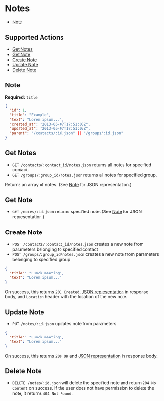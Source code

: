 # Notes

* [Note](#note)

## Supported Actions

* [Get Notes](#get-notes)
* [Get Note](#get-note)
* [Create Note](#create-note)
* [Update Note](#update-note)
* [Delete Note](#delete-note)

## Note

**Required:** ```title```

```json
{
  "id": 1,
  "title": "Example",
  "text": "Lorem ipsum...",
  "created_at": "2013-05-07T17:51:05Z",
  "updated_at": "2013-05-07T17:51:05Z",
  "parent": "/contacts/:id.json" || "/groups/:id.json"
}
```

## Get Notes

* ```GET /contacts/:contact_id/notes.json``` returns all notes for specified contact.
* ```GET /groups/:group_id/notes.json``` returns all notes for specified group.

Returns an array of notes. (See [Note](#note) for JSON representation.)

## Get Note

 * ```GET /notes/:id.json``` returns specified note. (See [Note](#note) for JSON representation.)

## Create Note

* ```POST /contacts/:contact_id/notes.json``` creates a new note from parameters belonging to specified contact
* ```POST /groups/:group_id/notes.json``` creates a new note from parameters belonging to specified group

```json
{
  "title": "Lunch meeting",
  "text": "Lorem ipsum..."
}
```

On success, this returns ```201 Created```, [JSON representation](#note) in response body, and ```Location``` header with the location of the new note.

## Update Note

* ```PUT /notes/:id.json``` updates note from parameters

```json
{
  "title": "Lunch meeting",
  "text": "Lorem ipsum..."
}
```

On success, this returns ```200 OK``` and [JSON representation](#note) in response body.

## Delete Note

* ```DELETE /notes/:id.json``` will delete the specified note and return ```204 No Content``` on success. If the user does not have permission to delete the note, it returns ```404 Not Found```.

